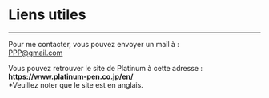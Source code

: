 # Liens utiles
---

Pour me contacter, vous pouvez envoyer un mail à :  
<PPP@gmail.com>

Vous pouvez retrouver le site de Platinum à cette adresse :  
**<https://www.platinum-pen.co.jp/en/>**  
\*Veuillez noter que le site est en anglais.
